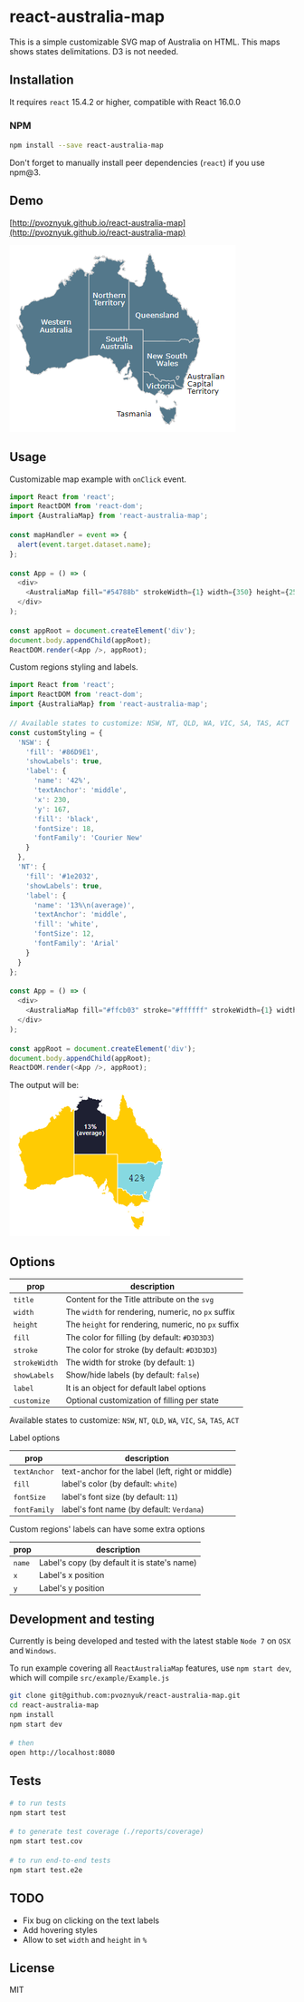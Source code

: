 # react-australia-map

This is a simple customizable SVG map of Australia on HTML. This maps shows states delimitations. D3 is not needed.

## Installation

It requires `react` 15.4.2 or higher, compatible with React 16.0.0

### NPM
```sh
npm install --save react-australia-map
```

Don't forget to manually install peer dependencies (`react`) if you use npm@3.

## Demo

[http://pvoznyuk.github.io/react-australia-map](http://pvoznyuk.github.io/react-australia-map)

<img src="img/example.png" alt="Australia map" />

## Usage

Customizable map example with `onClick` event.

```js
import React from 'react';
import ReactDOM from 'react-dom';
import {AustraliaMap} from 'react-australia-map';

const mapHandler = event => {
  alert(event.target.dataset.name);
};

const App = () => (
  <div>
    <AustraliaMap fill="#54788b" strokeWidth={1} width={350} height={250} onClick={mapHandler} />
  </div>
);

const appRoot = document.createElement('div');
document.body.appendChild(appRoot);
ReactDOM.render(<App />, appRoot);
```

Custom regions styling and labels.

```js
import React from 'react';
import ReactDOM from 'react-dom';
import {AustraliaMap} from 'react-australia-map';

// Available states to customize: NSW, NT, QLD, WA, VIC, SA, TAS, ACT
const customStyling = {
  'NSW': {
    'fill': '#86D9E1',
    'showLabels': true,
    'label': {
      'name': '42%',
      'textAnchor': 'middle',
      'x': 230,
      'y': 167,
      'fill': 'black',
      'fontSize': 18,
      'fontFamily': 'Courier New'
    }
  },
  'NT': {
    'fill': '#1e2032',
    'showLabels': true,
    'label': {
      'name': '13%\n(average)',
      'textAnchor': 'middle',
      'fill': 'white',
      'fontSize': 12,
      'fontFamily': 'Arial'
    }
  }
};

const App = () => (
  <div>
    <AustraliaMap fill="#ffcb03" stroke="#ffffff" strokeWidth={1} width={350} height={250} customize={customStyling} />
  </div>
);

const appRoot = document.createElement('div');
document.body.appendChild(appRoot);
ReactDOM.render(<App />, appRoot);
```

The output will be:  
<img src="img/example-custom.png" alt="Custom Australia map" />

## Options

|prop|description|
|----|-----------|
|`title`| Content for the Title attribute on the `svg`|
|`width`| The `width` for rendering, numeric, no `px` suffix|
|`height`| The `height` for rendering, numeric, no `px` suffix|
|`fill`| The color for filling (by default: `#D3D3D3`)|
|`stroke`| The color for stroke (by default: `#D3D3D3`)|
|`strokeWidth`| The width for stroke (by default: `1`)|
|`showLabels`| Show/hide labels (by default: `false`)|
|`label`| It is an object for default label options|
|`customize`| Optional customization of filling per state |

Available states to customize: `NSW`, `NT`, `QLD`, `WA`, `VIC`, `SA`, `TAS`, `ACT`

Label options

|prop|description|
|----|-----------|
|`textAnchor`| text-anchor for the label (left, right or middle)|
|`fill`| label's color (by default: `white`)|
|`fontSize`| label's font size (by default: `11`)|
|`fontFamily`| label's font name (by default: `Verdana`)|

Custom regions' labels can have some extra options

|prop|description|
|----|-----------|
|`name`| Label's copy (by default it is state's name)|
|`x`| Label's x position|
|`y`| Label's y position|

## Development and testing

Currently is being developed and tested with the latest stable `Node 7` on `OSX` and `Windows`.

To run example covering all `ReactAustraliaMap` features, use `npm start dev`, which will compile `src/example/Example.js`

```bash
git clone git@github.com:pvoznyuk/react-australia-map.git
cd react-australia-map
npm install
npm start dev

# then
open http://localhost:8080
```

## Tests

```bash
# to run tests
npm start test

# to generate test coverage (./reports/coverage)
npm start test.cov

# to run end-to-end tests
npm start test.e2e
```

## TODO
* Fix bug on clicking on the text labels
* Add hovering styles
* Allow to set `width` and `height` in `%`

## License

MIT
